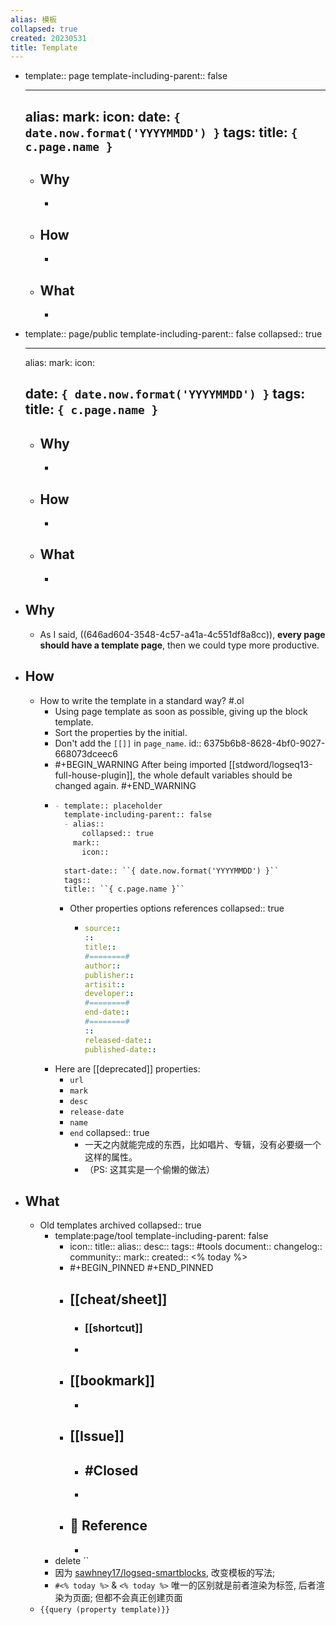 ```yaml
---
alias: 模板
collapsed: true
created: 20230531
title: Template
---
```


  - template:: page
    template-including-parent:: false
    - ---
      alias: 
      mark: 
      icon: 
      date: ``{ date.now.format('YYYYMMDD') }``
      tags: 
      title: ``{ c.page.name }``
      ---
    - ## Why
      -
    - ## How
      -
    - ## What
      -
  - template:: page/public
    template-including-parent:: false
    collapsed:: true
    - ---
      alias: 
      mark: 
      icon: 
      
      date: ``{ date.now.format('YYYYMMDD') }``
      tags: 
      title: ``{ c.page.name }``
      ---
    - ## Why
      -
    - ## How
      -
    - ## What
      -
- ## Why
  - As I said, ((646ad604-3548-4c57-a41a-4c551df8a8cc)), **every page should have a template page**, then we could type more productive.
- ## How
  - How to write the template in a standard way? #.ol
    - Using page template as soon as possible, giving up the block template.
    - Sort the properties by the initial.
    - Don't add the `[[]]` in `page_name`.
      id:: 6375b6b8-8628-4bf0-9027-668073dceec6
    - #+BEGIN_WARNING
      After being imported [[stdword/logseq13-full-house-plugin]], the whole default variables should be changed again.
      #+END_WARNING
    - ```markdown
      - template:: placeholder
        template-including-parent:: false
        - alias:: 
        	collapsed:: true
          mark:: 
        	icon::
      	
      	start-date:: ``{ date.now.format('YYYYMMDD') }``
      	tags:: 
      	title:: ``{ c.page.name }``
      ```
      - Other properties options references
        collapsed:: true
        - ```yml
          source:: 
          :: 
          title:: 
          #========#
          author:: 
          publisher:: 
          artisit:: 
          developer:: 
          #========#
          end-date:: 
          #========#
          :: 
          released-date:: 
          published-date:: 
          ```
    - Here are [[deprecated]] properties:
      - `url`
      - `mark`
      - `desc`
      - `release-date`
      - `name`
      - `end`
        collapsed:: true
        - 一天之内就能完成的东西，比如唱片、专辑，没有必要缀一个这样的属性。
        - （PS: 这其实是一个偷懒的做法）
- ## What
  - Old templates archived
    collapsed:: true
    - template:page/tool
      template-including-parent: false
      - icon:: 
        title:: 
        alias:: 
        desc:: 
        tags:: #tools
        document:: 
        changelog:: 
        community:: 
        mark:: 
        created:: <% today %>
      - #+BEGIN_PINNED
        <!-- Rules -->
        #+END_PINNED
      - ## [[cheat/sheet]]
        - ### [[shortcut]]
        -
      - ## [[bookmark]]
        -
      - ## [[Issue]]
        - #Closed
          -
        -
      - ## 📃 Reference
        -
    - delete ``
    - 因为 [sawhney17/logseq-smartblocks](https://github.com/sawhney17/logseq-smartblocks), 改变模板的写法;
    - `#<% today %>` & `<% today %>` 唯一的区别就是前者渲染为标签, 后者渲染为页面; 但都不会真正创建页面
  - `{{query (property template)}}`